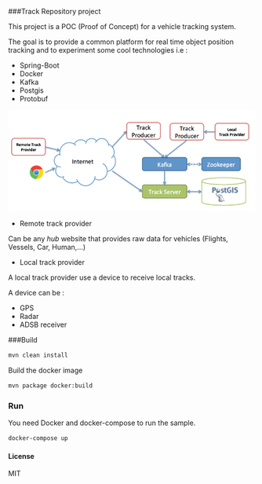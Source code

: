 ###Track Repository project

This project is a POC (Proof of Concept) for a vehicle tracking system.

The goal is to provide a common platform for real time object position tracking
and to experiment some cool technologies i.e :

 * Spring-Boot
 * Docker
 * Kafka
 * Postgis
 * Protobuf 

![Architecture](images/architecture.png)

* Remote track provider

Can be any _hub_ website that provides raw data for vehicles (Flights, Vessels, Car, Human,...)

* Local track provider

A local track provider use a device to receive local tracks.

A device can be :
  * GPS
  * Radar
  * ADSB receiver 

###Build

```bash
mvn clean install
```

Build the docker image
```bash
mvn package docker:build
```

### Run

You need Docker and docker-compose to run the sample.

```bash
docker-compose up
```

#### License

MIT
